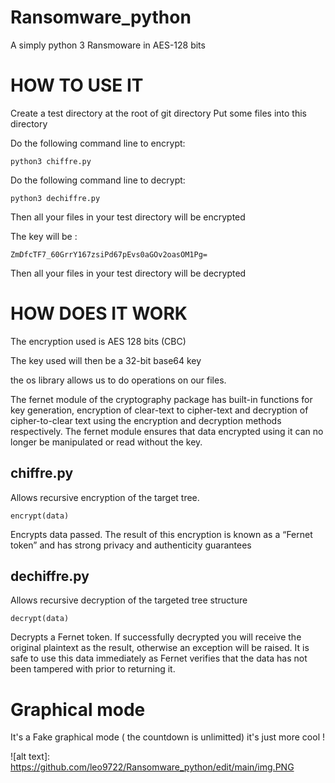 # Ransomware_python

A simply python 3 Ransmoware in AES-128 bits 

# HOW TO USE IT

Create a test directory at the root of git directory
Put some files into this directory

Do the following command line to encrypt:

`python3 chiffre.py`

Do the following command line to decrypt:

`python3 dechiffre.py`

Then all your files in your test directory will be encrypted

The key will be  :

`ZmDfcTF7_60GrrY167zsiPd67pEvs0aGOv2oasOM1Pg=`

Then all your files in your test directory will be decrypted


# HOW DOES IT WORK

The encryption used is AES 128 bits (CBC)

The key used will then be a 32-bit base64 key

the os library allows us to do operations on our files.

The fernet module of the cryptography package has built-in functions for key generation, encryption of clear-text to cipher-text and decryption of cipher-to-clear text using the encryption and decryption methods respectively. The fernet module ensures that data encrypted using it can no longer be manipulated or read without the key.

## chiffre.py

Allows recursive encryption of the target tree.

`encrypt(data)`

Encrypts data passed. The result of this encryption is known as a “Fernet token” and has strong privacy and authenticity guarantees

## dechiffre.py

Allows recursive decryption of the targeted tree structure

 `decrypt(data)`
 
Decrypts a Fernet token. If successfully decrypted you will receive the original plaintext as the result, otherwise an exception will be raised. It is safe to use this data immediately as Fernet verifies that the data has not been tampered with prior to returning it.


# Graphical mode 

It's a Fake graphical mode ( the countdown is unlimitted) it's just more cool !

![alt text]: https://github.com/leo9722/Ransomware_python/edit/main/img.PNG
